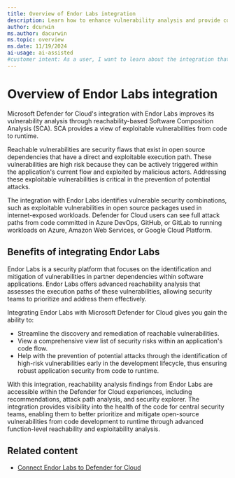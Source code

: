 ```yaml
---
title: Overview of Endor Labs integration
description: Learn how to enhance vulnerability analysis and provide comprehensive visibility of critical vulnerabilities by integrating Endor Labs with Microsoft Defender.
author: dcurwin
ms.author: dacurwin
ms.topic: overview
ms.date: 11/19/2024
ai-usage: ai-assisted
#customer intent: As a user, I want to learn about the integration that exists between Endor Labs and Microsoft Defender for Cloud so that I can enhance the existing vulnerability analysis security capabilities that are provided when Defender for Cloud for comprehensive code to runtime visibility of critical vulnerabilities.
---
```


# Overview of Endor Labs integration

Microsoft Defender for Cloud's integration with Endor Labs improves its vulnerability analysis through reachability-based Software Composition Analysis (SCA). SCA provides a view of exploitable vulnerabilities from code to runtime.

Reachable vulnerabilities are security flaws that exist in open source dependencies that have a direct and exploitable execution path. These vulnerabilities are high risk because they can be actively triggered within the application's current flow and exploited by malicious actors. Addressing these exploitable vulnerabilities is critical in the prevention of potential attacks.

The integration with Endor Labs identifies vulnerable security combinations, such as exploitable vulnerabilities in open source packages used in internet-exposed workloads. Defender for Cloud users can see full attack paths from code committed in Azure DevOps, GitHub, or GitLab to running workloads on Azure, Amazon Web Services, or Google Cloud Platform. 

## Benefits of integrating Endor Labs

Endor Labs is a security platform that focuses on the identification and mitigation of vulnerabilities in partner dependencies within software applications. Endor Labs offers advanced reachability analysis that assesses the execution paths of these vulnerabilities, allowing security teams to prioritize and address them effectively.

Integrating Endor Labs with Microsoft Defender for Cloud gives you gain the ability to:

- Streamline the discovery and remediation of reachable vulnerabilities.
- View a comprehensive view list of security risks within an application's code flow.
- Help with the prevention of potential attacks through the identification of high-risk vulnerabilities early in the development lifecycle, thus ensuring robust application security from code to runtime.

With this integration, reachability analysis findings from Endor Labs are accessible within the Defender for Cloud experiences, including recommendations, attack path analysis, and security explorer. The integration provides visibility into the health of the code for central security teams, enabling them to better prioritize and mitigate open-source vulnerabilities from code development to runtime through advanced function-level reachability and exploitability analysis.

## Related content

- [Connect Endor Labs to Defender for Cloud](connect-endor-labs.md)
